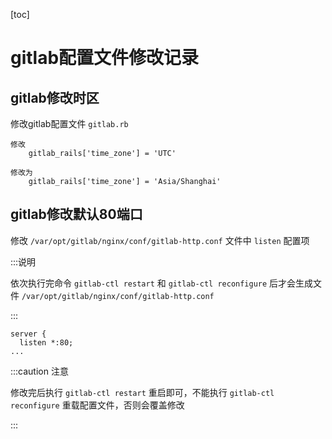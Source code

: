 [toc]



# gitlab配置文件修改记录

## gitlab修改时区

修改gitlab配置文件 `gitlab.rb`

```shell
修改
	gitlab_rails['time_zone'] = 'UTC'
	
修改为
	gitlab_rails['time_zone'] = 'Asia/Shanghai'
```



## gitlab修改默认80端口

修改 `/var/opt/gitlab/nginx/conf/gitlab-http.conf` 文件中 `listen` 配置项

:::说明

依次执行完命令  `gitlab-ctl restart` 和  `gitlab-ctl reconfigure` 后才会生成文件 `/var/opt/gitlab/nginx/conf/gitlab-http.conf`

:::

```nginx
server {
  listen *:80;
...
```



:::caution 注意

修改完后执行 `gitlab-ctl restart` 重启即可，不能执行 `gitlab-ctl reconfigure` 重载配置文件，否则会覆盖修改

:::
